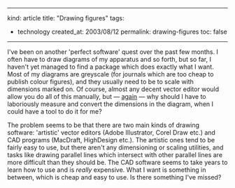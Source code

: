 -----
kind: article
title: "Drawing figures"
tags:
- technology
created_at: 2003/08/12
permalink: drawing-figures
toc: false
-----

<p>I've been on another 'perfect software' quest over the past few months. I often have to draw diagrams of my apparatus and so forth, but so far, I haven't yet managed to find a package which does exactly what I want. Most of my diagrams are greyscale (for journals which are too cheap to publish colour figures), and they usually need to be to scale with dimensions marked on. Of course, almost any decent vector editor would allow you do all of this manually, but &mdash; <a href="http://www.rousette.org.uk/mt-static/blog/archives/000395.html">again</a> &mdash; why should I have to laboriously measure and convert the dimensions in the diagram, when I could have a tool to do it for me?</p>

<p>The problem seems to be that there are two main kinds of drawing software: 'artistic' vector editors (Adobe Illustrator, Corel Draw etc.) and CAD programs (MacDraft, HighDesign etc.). The artistic ones tend to be fairly easy to use, but there aren't any dimensioning or scaling utilities, and tasks like drawing parallel lines which intersect with other parallel lines are more difficult than they should be. The CAD software seems to take years to learn how to use and is <em>really</em> expensive. What I want is something in between, which is cheap and easy to use. Is there something I've missed?</p>


